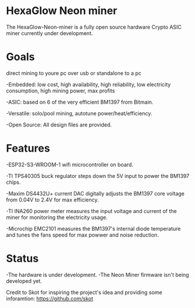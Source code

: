# HexaGlow Neon miner

The HexaGlow-Neon-miner is a fully open source hardware Crypto ASIC miner currently under development.

# Goals

direct mining to youre pc over usb or standalone to a pc

-Embedded: low cost, high availability, high reliability, low electricity consumption, high mining power, max profits

-ASIC: based on 6 of the very efficient BM1397 from Bitmain.

-Versatile: solo/pool mining, autotune power/heat/efficiency.

-Open Source: All design files are provided.

# Features

-ESP32-S3-WROOM-1 wifi microcontroller on board.

-TI TPS40305 buck regulator steps down the 5V input to power the BM1397 chips.

-Maxim DS4432U+ current DAC digitally adjusts the BM1397 core voltage from 0.04V to 2.4V for max efficiency.

-TI INA260 power meter measures the input voltage and current of the miner for monitoring the electricity usage.

-Microchip EMC2101 measures the BM1397's internal diode temperature and tunes the fans speed for max powwer and noise reduction.

# Status

-The hardware is under development.
-The Neon Miner firmware isn't being developed yet.



Credit to Skot for inspiring the project's idea and providing some inforamtion: https://github.com/skot
